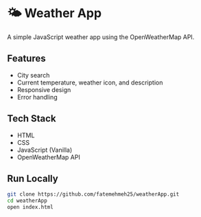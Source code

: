 # 🌤 Weather App

A simple JavaScript weather app using the OpenWeatherMap API.

## Features
- City search
- Current temperature, weather icon, and description
- Responsive design
- Error handling

## Tech Stack
- HTML
- CSS
- JavaScript (Vanilla)
- OpenWeatherMap API

## Run Locally
```bash
git clone https://github.com/fatemehmeh25/weatherApp.git
cd weatherApp
open index.html
